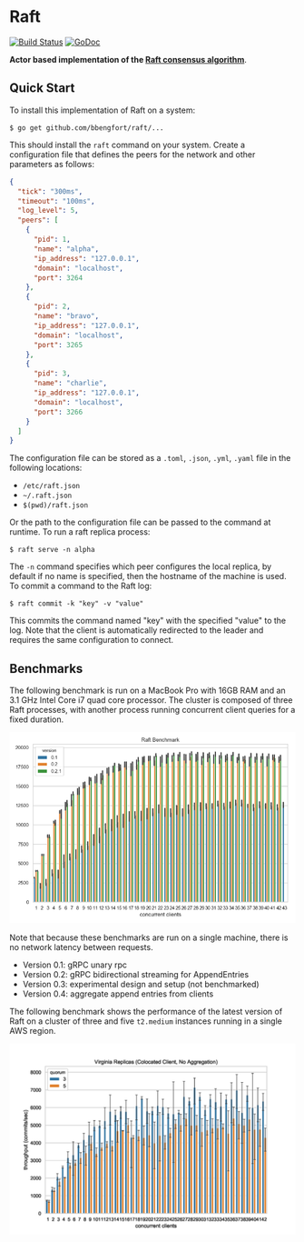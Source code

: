 # Raft

[![Build Status](https://travis-ci.com/bbengfort/raft.svg?branch=master)](https://travis-ci.com/bbengfort/raft)
[![GoDoc](https://godoc.org/github.com/bbengfort/raft?status.svg)](https://godoc.org/github.com/bbengfort/raft)

**Actor based implementation of the [Raft consensus algorithm](https://raft.github.io/)**.

## Quick Start

To install this implementation of Raft on a system:

```
$ go get github.com/bbengfort/raft/...
```

This should install the `raft` command on your system. Create a configuration file that defines the peers for the network and other parameters as follows:

```json
{
  "tick": "300ms",
  "timeout": "100ms",
  "log_level": 5,
  "peers": [
    {
      "pid": 1,
      "name": "alpha",
      "ip_address": "127.0.0.1",
      "domain": "localhost",
      "port": 3264
    },
    {
      "pid": 2,
      "name": "bravo",
      "ip_address": "127.0.0.1",
      "domain": "localhost",
      "port": 3265
    },
    {
      "pid": 3,
      "name": "charlie",
      "ip_address": "127.0.0.1",
      "domain": "localhost",
      "port": 3266
    }
  ]
}
```

The configuration file can be stored as a `.toml`, `.json`, `.yml`, `.yaml` file in the following locations:

- `/etc/raft.json`
- `~/.raft.json`
- `$(pwd)/raft.json`

Or the path to the configuration file can be passed to the command at runtime. To run a raft replica process:

```
$ raft serve -n alpha
```

The `-n` command specifies which peer configures the local replica, by default if no name is specified, then the hostname of the machine is used. To commit a command to the Raft log:

```
$ raft commit -k "key" -v "value"
```

This commits the command named "key" with the specified "value" to the log. Note that the client is automatically redirected to the leader and requires the same configuration to connect.


## Benchmarks

The following benchmark is run on a MacBook Pro with 16GB RAM and an 3.1 GHz Intel Core i7 quad core processor. The cluster is composed of three Raft processes, with another process running concurrent client queries for a fixed duration.

![Benchmark](fixtures/benchmark.png)

Note that because these benchmarks are run on a single machine, there is no network latency between requests.

- Version 0.1: gRPC unary rpc
- Version 0.2: gRPC bidirectional streaming for AppendEntries
- Version 0.3: experimental design and setup (not benchmarked)
- Version 0.4: aggregate append entries from clients

The following benchmark shows the performance of the latest version of Raft on a cluster of three and five `t2.medium` instances running in a single AWS region.

![Benchmark](fixtures/quorum-benchmark.png)
